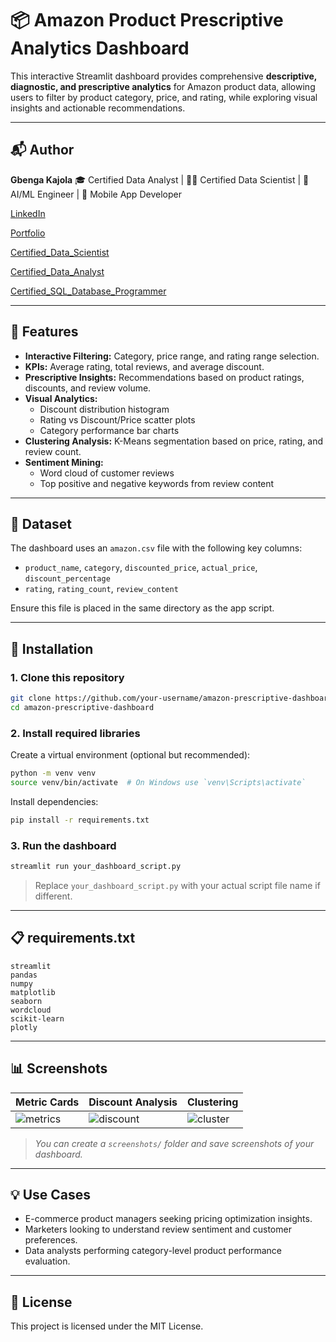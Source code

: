 # 📦 Amazon Product Prescriptive Analytics Dashboard

This interactive Streamlit dashboard provides comprehensive **descriptive, diagnostic, and prescriptive analytics** for Amazon product data, allowing users to filter by product category, price, and rating, while exploring visual insights and actionable recommendations.

---

## 📬 Author

**Gbenga Kajola**
🎓 Certified Data Analyst | 👨‍💻 Certified Data Scientist | 🧠 AI/ML Engineer | 📱 Mobile App Developer 

[LinkedIn](https://www.linkedin.com/in/kajolagbenga)

[Portfolio](https://kajolagbenga.netlify.app)

[Certified_Data_Scientist](https://www.datacamp.com/certificate/DSA0012312825030)

[Certified_Data_Analyst](https://www.datacamp.com/certificate/DAA0018583322187)

[Certified_SQL_Database_Programmer](https://www.datacamp.com/certificate/SQA0019722049554)


---

## 🔧 Features

- **Interactive Filtering:** Category, price range, and rating range selection.
- **KPIs:** Average rating, total reviews, and average discount.
- **Prescriptive Insights:** Recommendations based on product ratings, discounts, and review volume.
- **Visual Analytics:** 
  - Discount distribution histogram
  - Rating vs Discount/Price scatter plots
  - Category performance bar charts
- **Clustering Analysis:** K-Means segmentation based on price, rating, and review count.
- **Sentiment Mining:**
  - Word cloud of customer reviews
  - Top positive and negative keywords from review content

---


## 🧾 Dataset

The dashboard uses an `amazon.csv` file with the following key columns:

- `product_name`, `category`, `discounted_price`, `actual_price`, `discount_percentage`
- `rating`, `rating_count`, `review_content`

Ensure this file is placed in the same directory as the app script.

---


## 🚀 Installation

### 1. Clone this repository

```bash
git clone https://github.com/your-username/amazon-prescriptive-dashboard.git
cd amazon-prescriptive-dashboard
```

### 2. Install required libraries

Create a virtual environment (optional but recommended):

```bash
python -m venv venv
source venv/bin/activate  # On Windows use `venv\Scripts\activate`
```

Install dependencies:

```bash
pip install -r requirements.txt
```

### 3. Run the dashboard

```bash
streamlit run your_dashboard_script.py
```

> Replace `your_dashboard_script.py` with your actual script file name if different.

---

## 📋 requirements.txt

```
streamlit
pandas
numpy
matplotlib
seaborn
wordcloud
scikit-learn
plotly
```
---

## 📊 Screenshots

| Metric Cards | Discount Analysis | Clustering |
|--------------|-------------------|------------|
| ![metrics](screenshots/metrics.png) | ![discount](screenshots/discount.png) | ![cluster](screenshots/cluster.png) |

> _You can create a `screenshots/` folder and save screenshots of your dashboard._

---

## 💡 Use Cases

- E-commerce product managers seeking pricing optimization insights.
- Marketers looking to understand review sentiment and customer preferences.
- Data analysts performing category-level product performance evaluation.

---

## 🔐 License

This project is licensed under the MIT License.